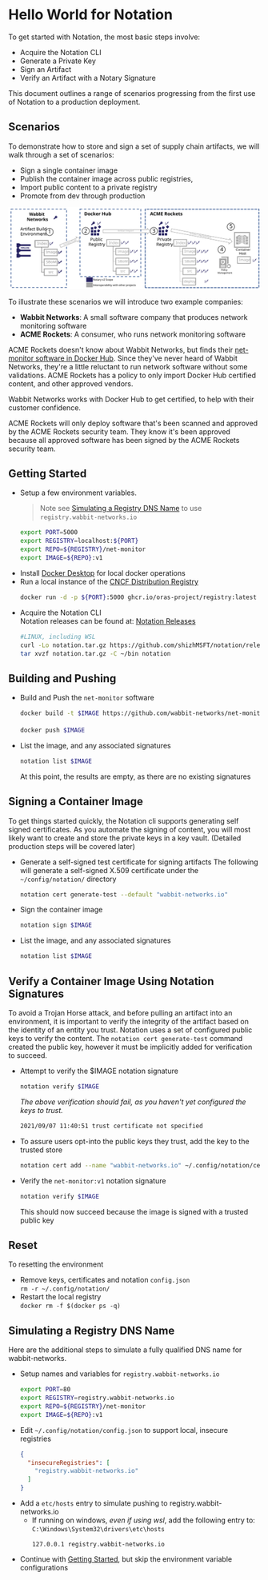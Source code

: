 # Hello World for Notation

To get started with Notation, the most basic steps involve:

- Acquire the Notation CLI
- Generate a Private Key
- Sign an Artifact
- Verify an Artifact with a Notary Signature

This document outlines a range of scenarios progressing from the first use of Notation to a production deployment.

## Scenarios

To demonstrate how to store and sign a set of supply chain artifacts, we will walk through a set of scenarios:
- Sign a single container image
- Publish the container image across public registries, 
- Import public content to a private registry
- Promote from dev through production

![](./media/notary-e2e-scenarios.svg)

To illustrate these scenarios we will introduce two example companies:

- **Wabbit Networks**: A small software company that produces network monitoring software
- **ACME Rockets**: A consumer, who runs network monitoring software

ACME Rockets doesn't know about Wabbit Networks, but finds their [net-monitor software in Docker Hub](https://hub.docker.com/r/wabbitnetworks/net-monitor).
Since they've never heard of Wabbit Networks, they're a little reluctant to run network software without some validations.
ACME Rockets has a policy to only import Docker Hub certified content, and other approved vendors.

Wabbit Networks works with Docker Hub to get certified, to help with their customer confidence.

ACME Rockets will only deploy software that's been scanned and approved by the ACME Rockets security team. They know it's been approved because all approved software has been signed by the ACME Rockets security team.

## Getting Started
- Setup a few environment variables.  
  >Note see [Simulating a Registry DNS Name](#simulating-a-registry-dns-name) to use `registry.wabbit-networks.io`
  ```bash
  export PORT=5000
  export REGISTRY=localhost:${PORT}
  export REPO=${REGISTRY}/net-monitor
  export IMAGE=${REPO}:v1
  ```
- Install [Docker Desktop](https://www.docker.com/products/docker-desktop) for local docker operations
- Run a local instance of the [CNCF Distribution Registry][cncf-distribution]
  ```bash
  docker run -d -p ${PORT}:5000 ghcr.io/oras-project/registry:latest
  ```
- Acquire the Notation CLI  
Notation releases can be found at: [Notation Releases][notation-releases]  
  ```bash
  #LINUX, including WSL
  curl -Lo notation.tar.gz https://github.com/shizhMSFT/notation/releases/download/v0.5.2/notation_0.5.2_linux_amd64.tar.gz
  tar xvzf notation.tar.gz -C ~/bin notation
  ```

## Building and Pushing
- Build and Push the `net-monitor` software
  ```bash
  docker build -t $IMAGE https://github.com/wabbit-networks/net-monitor.git#main

  docker push $IMAGE
  ```
- List the image, and any associated signatures
  ```bash
  notation list $IMAGE
  ```
  At this point, the results are empty, as there are no existing signatures

## Signing a Container Image

To get things started quickly, the Notation cli supports generating self signed certificates. As you automate the signing of content, you will most likely want to create and store the private keys in a key vault. (Detailed production steps will be covered later)

- Generate a self-signed test certificate for signing artifacts
  The following will generate a self-signed X.509 certificate under the `~/config/notation/` directory
  ```bash
  notation cert generate-test --default "wabbit-networks.io"
  ```
- Sign the container image
  ```bash
  notation sign $IMAGE
  ```
- List the image, and any associated signatures
  ```bash
  notation list $IMAGE 
  ```

## Verify a Container Image Using Notation Signatures

To avoid a Trojan Horse attack, and before pulling an artifact into an environment, it is important to verify the integrity of the artifact based on the identity of an entity you trust. Notation uses a set of configured public keys to verify the content. The `notation cert generate-test` command created the public key, however it must be implicitly added for verification to succeed.
- Attempt to verify the $IMAGE notation signature
  ```bash
  notation verify $IMAGE
  ```
  *The above verification should fail, as you haven't yet configured the keys to trust.*
  ```bash
  2021/09/07 11:40:51 trust certificate not specified
  ```
- To assure users opt-into the public keys they trust, add the key to the trusted store
  ```bash
  notation cert add --name "wabbit-networks.io" ~/.config/notation/certificate/wabbit-networks.io.crt
  ```
- Verify the `net-monitor:v1` notation signature
  ```bash
  notation verify $IMAGE
  ```
  This should now succeed because the image is signed with a trusted public key

## Reset
To resetting the environment

- Remove keys, certificates and notation `config.json`  
  `rm -r ~/.config/notation/`
- Restart the local registry  
  `docker rm -f $(docker ps -q)`

## Simulating a Registry DNS Name

Here are the additional steps to simulate a fully qualified DNS name for wabbit-networks.

- Setup names and variables for `registry.wabbit-networks.io`
  ```bash
  export PORT=80
  export REGISTRY=registry.wabbit-networks.io
  export REPO=${REGISTRY}/net-monitor
  export IMAGE=${REPO}:v1
  ```
- Edit `~/.config/notation/config.json` to support local, insecure registries
    ```json
    {
      "insecureRegistries": [
        "registry.wabbit-networks.io"
      ]
    }
    ```
- Add a `etc/hosts` entry to simulate pushing to registry.wabbit-networks.io
    - If running on windows, _even if using wsl_, add the following entry to: `C:\Windows\System32\drivers\etc\hosts`
      ```hosts
      127.0.0.1 registry.wabbit-networks.io
      ```
- Continue with [Getting Started](#getting-started), but skip the environment variable configurations

[notation-releases]:      https://github.com/shizhMSFT/notation/releases/tag/v0.5.0
[artifact-manifest]:      https://github.com/oras-project/artifacts-spec/blob/main/artifact-manifest.md
[cncf-distribution]:      https://github.com/oras-project/distribution